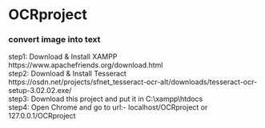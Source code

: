 # OCRproject
<h3> convert image into text</h3>
step1: Download & Install XAMPP https://www.apachefriends.org/download.html   <br>
step2: Download & Install Tesseract https://osdn.net/projects/sfnet_tesseract-ocr-alt/downloads/tesseract-ocr-setup-3.02.02.exe/<br>
step3: Download this project and put it in C:\xampp\htdocs <br>
step4: Open Chrome and go to url:- localhost/OCRproject or 127.0.0.1/OCRproject<br>
